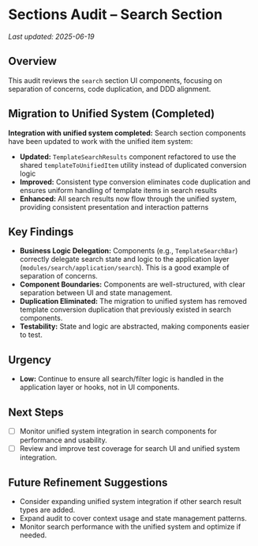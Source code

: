 # Sections Audit – Search Section

_Last updated: 2025-06-19_

## Overview
This audit reviews the `search` section UI components, focusing on separation of concerns, code duplication, and DDD alignment.

## Migration to Unified System (Completed)
**Integration with unified system completed:** Search section components have been updated to work with the unified item system:
- **Updated:** `TemplateSearchResults` component refactored to use the shared `templateToUnifiedItem` utility instead of duplicated conversion logic
- **Improved:** Consistent type conversion eliminates code duplication and ensures uniform handling of template items in search results
- **Enhanced:** All search results now flow through the unified system, providing consistent presentation and interaction patterns

## Key Findings
- **Business Logic Delegation:** Components (e.g., `TemplateSearchBar`) correctly delegate search state and logic to the application layer (`modules/search/application/search`). This is a good example of separation of concerns.
- **Component Boundaries:** Components are well-structured, with clear separation between UI and state management.
- **Duplication Eliminated:** The migration to unified system has removed template conversion duplication that previously existed in search components.
- **Testability:** State and logic are abstracted, making components easier to test.

## Urgency
- **Low:** Continue to ensure all search/filter logic is handled in the application layer or hooks, not in UI components.

## Next Steps
- [ ] Monitor unified system integration in search components for performance and usability.
- [ ] Review and improve test coverage for search UI and unified system integration.

## Future Refinement Suggestions
- Consider expanding unified system integration if other search result types are added.
- Expand audit to cover context usage and state management patterns.
- Monitor search performance with the unified system and optimize if needed.
